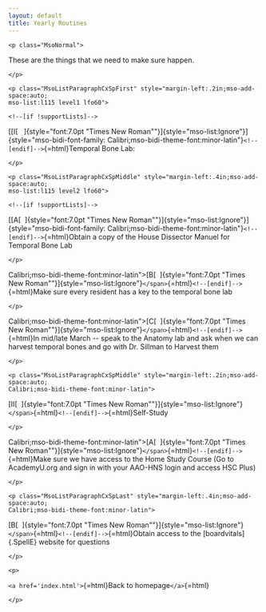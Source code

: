 ```yaml
---
layout: default
title: Yearly Routines
---
```

```{=html}
<p class="MsoNormal">
```
These are the things that we need to make sure happen.
```{=html}
</p>
```
```{=html}
<p class="MsoListParagraphCxSpFirst" style="margin-left:.2in;mso-add-space:auto;
mso-list:l115 level1 lfo60">
```
```{=html}
<!--[if !supportLists]-->
```
[[I[   ]{style="font:7.0pt \"Times New Roman\""}]{style="mso-list:Ignore"}]{style="mso-bidi-font-family:
Calibri;mso-bidi-theme-font:minor-latin"}`<!--[endif]-->`{=html}Temporal
Bone Lab:
```{=html}
</p>
```
```{=html}
<p class="MsoListParagraphCxSpMiddle" style="margin-left:.4in;mso-add-space:auto;
mso-list:l115 level2 lfo60">
```
```{=html}
<!--[if !supportLists]-->
```
[[A[  ]{style="font:7.0pt \"Times New Roman\""}]{style="mso-list:Ignore"}]{style="mso-bidi-font-family:
Calibri;mso-bidi-theme-font:minor-latin"}`<!--[endif]-->`{=html}Obtain
a copy of the House Dissector Manuel for Temporal Bone Lab
```{=html}
</p>
```
Calibri;mso-bidi-theme-font:minor-latin"\>[B[  ]{style="font:7.0pt \"Times New Roman\""}]{style="mso-list:Ignore"}`</span>`{=html}`<!--[endif]-->`{=html}Make
sure every resident has a key to the temporal bone lab
```{=html}
</p>
```
Calibri;mso-bidi-theme-font:minor-latin"\>[C[  ]{style="font:7.0pt \"Times New Roman\""}]{style="mso-list:Ignore"}`</span>`{=html}`<!--[endif]-->`{=html}In
mid/late March -- speak to the Anatomy lab and ask when we can harvest temporal
bones and go with Dr. Sillman to Harvest them
```{=html}
</p>
```
```{=html}
<p class="MsoListParagraphCxSpMiddle" style="margin-left:.2in;mso-add-space:auto;
Calibri;mso-bidi-theme-font:minor-latin">
```
[II[  ]{style="font:7.0pt \"Times New Roman\""}]{style="mso-list:Ignore"}`</span>`{=html}`<!--[endif]-->`{=html}Self-Study
```{=html}
</p>
```
Calibri;mso-bidi-theme-font:minor-latin"\>[A[  ]{style="font:7.0pt \"Times New Roman\""}]{style="mso-list:Ignore"}`</span>`{=html}`<!--[endif]-->`{=html}Make
sure we have access to the Home Study Course (Go to AcademyU.org and sign in
with your AAO-HNS login and access HSC Plus)
```{=html}
</p>
```
```{=html}
<p class="MsoListParagraphCxSpLast" style="margin-left:.4in;mso-add-space:auto;
Calibri;mso-bidi-theme-font:minor-latin">
```
[B[  ]{style="font:7.0pt \"Times New Roman\""}]{style="mso-list:Ignore"}`</span>`{=html}`<!--[endif]-->`{=html}Obtain
access to the [boardvitals]{.SpellE} website for questions
```{=html}
</p>
```
```{=html}
<p>
```
`<a href='index.html'>`{=html}Back to homepage`</a>`{=html}
```{=html}
</p>
```
